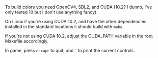To build colors you need OpenCV4, SDL2, and CUDA (10.2? I dunno, I've only tested 10 but I don't use anything fancy).

On Linux if you're using CUDA 10.2, and have the other dependencies installed in the standard locations it should build with `make`.

If you're not using CUDA 10.2, adjust the CUDA_PATH variable in the root Makefile accordingly.

In game, press `escape` to quit, and `'` to print the current controls.

<!---

#### General Controls 
Key     | Effect
------- | ------
escape  | Quit
f       | Toggle Cuda Kernel
l       | Toggle cursor lock
p       | Print the current ruleset
[       | Save a screenshot
]       | Start/end h264 video capture
\       | Start/end gif video capture
z + NUM | Change rulesets

#### Rainbow Transcriber Controls
Key     | Effect
------- | ------
c       | Save the currect color schemes and load the previous saved schemes
b       | Toggle changing background colors
m + NUM | Set the dead color scheme
n + NUM | Set the alive color scheme
, + NUM | Set the dead offset
. + NUM | Set the alive offset
/ + NUM | Set the color changing speed


#### Global Initialization Controls
Key     | Effect
------- | ------
d + NUM | Set the density of random generation, and the width of lines
s + NUM | Set the radius of drawn structures

#### Ants Controls
Key     | Effect
------- | ------
e       | Reset the board, respawn colonies
r       | Add new random colony
t       | Toggle rainbow view
a + NUM | Set from which colony to display pheromones
s + NUM | Set the minimum number of colonies on the board
d + NUM | Set the speed the color trails degrade
f + NUM | Set the length of the color trails


#### Hodge Controls
Key     | Effect
------- | ------
e       | Initialize a square in the center of the board of width 2 $radius
i       | Randomly initialize the board, cells have a $density % chance of being alive
o       | Toggle Hodge vs Hodgepodge
r       | Randomize the ruleset
w       | Initialize a diamond in the center of the board with a long axis of 2 $radius
x       | Initialize a cross in the center of the board with width 2 $radius and line width 2 $density
h + NUM | Set the death threshold (x25)
j + NUM | Set the infection rate (x10)
k + NUM | Set the infection threshold (x1)


#### LifeLike Controls
Key     | Effect
------- | ------
e       | Initialize a square in the center of the board of width 2 $radius
i       | Randomly initialize the board, cells have a $density % chance of being alive
r       | Randomize the ruleset
w       | Initialize a diamond in the center of the board with a long axis of 2 $radius
x       | Initialize a cross in the center of the board with width 2 $radius and line width 2 $density
a + NUM | Set the number of refractory generations after a cell dies

------------------------------- Simulation Controls -------------------------------

q:                      Quits simulation

d:                      randomizes the rule set and randomizes the starting colors

r:                      randomizes the rule set with non-deterministic behaviour and randomizes the 
                        starting colors
                        
j:                      randomizes the rule set for smooth life
                        
f:                      toggle between GPU and CPU calculations       

i:                      reinitialize the rules to their starting versions

x:                      randomizes only the starting colors
                        
c:                      toggles whether the sim draws black and white or colors

v:                      toggles whether to have the background change color if it has not yet been
                        interacted with yet
                        
p:                      prints the ruleset to the console
                        
Left Shift:             pauses the simulation but keeps changing the colors

----------------------------- Change Simulations -----------------------------

b:                      sets the simulation to non-deterministic mode

h:                      sets the simulation to hodge mode

comma:                  sets the simulation to 1D mode

n:                      sets the simulation to normal automata mode

m:                      sets the simulation to smooth mode

l:                      sets the simulation to larger than life mode

                        
----------------------------- Board Initializations -----------------------------

space:                  randomly generates a new board with live cell density $density

g:                      generates a board of gliders

e:                      inits $num_gliders/4 squares of side length $density/10 in each quadrant
                        with vertical and horizontal symmetry

a:                      initializes a board with a center square of side length $density/10

z:                      clears the board

o:                      places a random circle on the board without clearing it

k:                      initializes a random board for smooth life

s:                      initializes a square in the center of the board

t:                      initializes a $num_gliders-gon at the center of the screen

w:                      initializes a circle at the center of the screen

y:                      initializes a board for a 1D cellular automata

------------------------------- Parameter Changes -------------------------------

0 -> 9:                 changes &density from low to high

F1 -> F12:              changes how fast the colors change from fast to slow

Arrow Up/Down:          increases/decreases the number of gliders to generate by 1
                        also changes the number of quadrant dots to generate by 1/4
                        also changes the number of refractory states to have by 1
                      
Arrow Right/Left:       increases/decreases the number of gliders to generate by 4
                        also changes the number of quadrant dots to generate by 1
                        also changes the number of refractory states to have by 4



------------------------------- Genetic Controls -------------------------------

+/=:                    Current ruleset is pretty, add it to the seeds and generate new rules

-/_:                    Current ruleset is not pretty, destroy it and generate new rules

[:			Same as - but for nondeterministic life

]: 			Same as + but for nondeterministic life
--->
